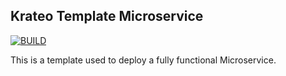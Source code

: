## Krateo Template Microservice
[![BUILD](https://github.com/krateoplatformops/krateo-template-microservice/actions/workflows/ci.yaml/badge.svg)](https://github.com/krateoplatformops/krateo-template-microservice/actions/workflows/ci.yaml)

This is a template used to deploy a fully functional Microservice.
